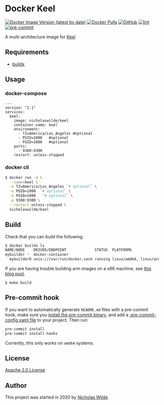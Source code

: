 # Docker Keel
[![Docker Image Version (latest by date)](https://img.shields.io/docker/v/nicholaswilde/keel)](https://hub.docker.com/r/nicholaswilde/keel)
[![Docker Pulls](https://img.shields.io/docker/pulls/nicholaswilde/keel)](https://hub.docker.com/r/nicholaswilde/keel)
[![GitHub](https://img.shields.io/github/license/nicholaswilde/docker-keel)](./LICENSE)
[![lint](https://github.com/nicholaswilde/docker-keel/workflows/lint/badge.svg?branch=main)](https://github.com/nicholaswilde/docker-keel/actions?query=workflow%3Alint)
[![pre-commit](https://img.shields.io/badge/pre--commit-enabled-brightgreen?logo=pre-commit&logoColor=white)](https://github.com/pre-commit/pre-commit)

A multi-architecture image for [Keel](https://keel.sh/)

## Requirements
- [buildx](https://docs.docker.com/engine/reference/commandline/buildx/)

## Usage
### docker-compose
```
---
version: "2.1"
services:
  keel:
    image: nicholaswilde/keel
    container_name: keel
    environment:
      - TZ=America/Los_Angeles #optional
      - PUID=1000   #optional
      - PGID=1000   #optional
    ports:
      - 9300:9300
    restart: unless-stopped
```
### docker cli
```bash
$ docker run -d \
  --name=keel \
  -e TZ=America/Los_Angeles `# optional` \
  -e PUID=1000  `# optional` \
  -e PGID=1000   `# optional` \
  -p 9300:9300 \
  --restart unless-stopped \
  nicholaswilde/keel
```

## Build

Check that you can build the following:
```bash
$ docker buildx ls
NAME/NODE    DRIVER/ENDPOINT             STATUS  PLATFORMS
mybuilder *  docker-container
  mybuilder0 unix:///var/run/docker.sock running linux/amd64, linux/arm64, linux/arm/v7
```

If you are having trouble building arm images on a x86 machine, see [this blog post](https://www.docker.com/blog/getting-started-with-docker-for-arm-on-linux/).

```
$ make build
```

## Pre-commit hook

If you want to automatically generate `README.md` files with a pre-commit hook, make sure you
[install the pre-commit binary](https://pre-commit.com/#install), and add a [.pre-commit-config.yaml file](./.pre-commit-config.yaml)
to your project. Then run:

```bash
pre-commit install
pre-commit install-hooks
```
Currently, this only works on `amd64` systems.

## License

[Apache 2.0 License](./LICENSE)

## Author
This project was started in 2020 by [Nicholas Wilde](https://github.com/nicholaswilde/).
